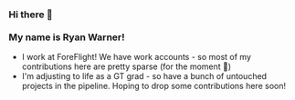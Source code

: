 ### Hi there 👋  <br/><br/> My name is Ryan Warner! 

- I work at ForeFlight! We have work accounts - so most of my contributions here are pretty sparse (for the moment 👀)
- I'm adjusting to life as a GT grad - so have a bunch of untouched projects in the pipeline. Hoping to drop some contributions here soon!
